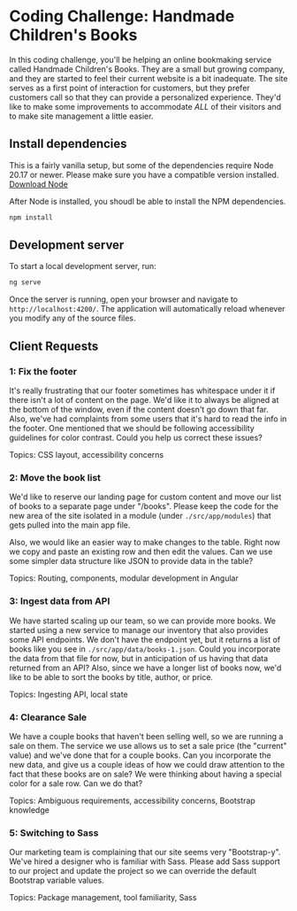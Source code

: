 # Coding Challenge: Handmade Children's Books

In this coding challenge, you'll be helping an online bookmaking service called
Handmade Children's Books. They are a small but growing company, and they are
started to feel their current website is a bit inadequate. The site serves as a
first point of interaction for customers, but they prefer customers call so that
they can provide a personalized experience. They'd like to make some improvements
to accommodate _ALL_ of their visitors and to make site management a little easier.

## Install dependencies

This is a fairly vanilla setup, but some of the dependencies require Node 20.17
or newer. Please make sure you have a compatible version installed. [Download Node](https://nodejs.org/en/download)

After Node is installed, you shoudl be able to install the NPM dependencies.

```bash
npm install
```

## Development server

To start a local development server, run:

```bash
ng serve
```

Once the server is running, open your browser and navigate to `http://localhost:4200/`.
The application will automatically reload whenever you modify any of the source files.

## Client Requests

### 1: Fix the footer

It's really frustrating that our footer sometimes has whitespace under it if there
isn't a lot of content on the page. We'd like it to always be aligned at the bottom
of the window, even if the content doesn't go down that far. Also, we've had complaints
from some users that it's hard to read the info in the footer. One mentioned that
we should be following accessibility guidelines for color contrast. Could you help
us correct these issues?

Topics: CSS layout, accessibility concerns

### 2: Move the book list

We'd like to reserve our landing page for custom content and move our list of
books to a separate page under "/books". Please keep the code for the new area of
the site isolated in a module (under `./src/app/modules`) that gets pulled into
the main app file.

Also, we would like an easier way to make changes to the table. Right now we copy
and paste an existing row and then edit the values. Can we use some simpler data
structure like JSON to provide data in the table?

Topics: Routing, components, modular development in Angular

### 3: Ingest data from API

We have started scaling up our team, so we can provide more books. We started using
a new service to manage our inventory that also provides some API endpoints. We
don't have the endpoint yet, but it returns a list of books like you see in
`./src/app/data/books-1.json`. Could you incorporate the data from that file for
now, but in anticipation of us having that data returned from an API? Also, since
we have a longer list of books now, we'd like to be able to sort the books by title,
author, or price.

Topics: Ingesting API, local state

### 4: Clearance Sale

We have a couple books that haven't been selling well, so we are running a sale
on them. The service we use allows us to set a sale price (the "current" value)
and we've done that for a couple books. Can you incorporate the new data, and
give us a couple ideas of how we could draw attention to the fact that these books
are on sale? We were thinking about having a special color for a sale row. Can we
do that?

Topics: Ambiguous requirements, accessibility concerns, Bootstrap knowledge

### 5: Switching to Sass

Our marketing team is complaining that our site seems very "Bootstrap-y". We've
hired a designer who is familiar with Sass. Please add Sass support to our project
and update the project so we can override the default Bootstrap variable values.

Topics: Package management, tool familiarity, Sass
